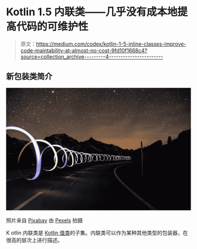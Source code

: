 # Kotlin 1.5 内联类——几乎没有成本地提高代码的可维护性

> 原文：<https://medium.com/codex/kotlin-1-5-inline-classes-improve-code-maintability-at-almost-no-cost-9fd10f1668c4?source=collection_archive---------4----------------------->

## 新包装类简介

![](img/1954f62c63250cbbeb7e5c0a40fc6ae6.png)

照片来自 [Pixabay](https://www.pexels.com/de-de/@pixabay?utm_content=attributionCopyText&utm_medium=referral&utm_source=pexels) 由 [Pexels](https://www.pexels.com/de-de/foto/beleuchtete-ringe-am-strassenrand-290470/?utm_content=attributionCopyText&utm_medium=referral&utm_source=pexels) 拍摄

K otlin 内联类是 [Kotlin 值类](https://github.com/Kotlin/KEEP/blob/master/notes/value-classes.md)的子集。内联类可以作为某种其他类型的包装器，在很高的层次上进行描述。